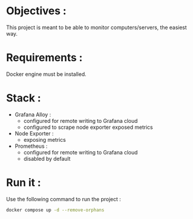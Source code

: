 # Objectives :
This project is meant to be able to monitor computers/servers, the easiest way.

# Requirements :
Docker engine must be installed.

# Stack :
- Grafana Alloy :
  - configured for remote writing to Grafana cloud
  - configured to scrape node exporter exposed metrics
- Node Exporter :
  - exposing metrics
- Prometheus :
  - configured for remote writing to Grafana cloud
  - disabled by default

# Run it :
Use the following command to run the project :
```bash
docker compose up -d --remove-orphans
```
